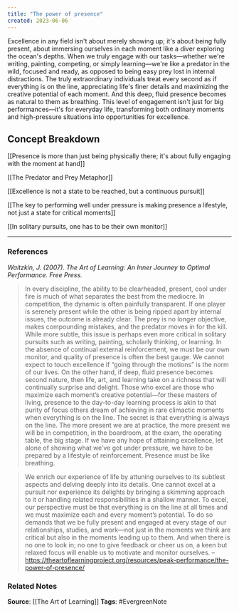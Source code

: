 ```yaml
---
title: "The power of presence"
created: 2023-06-06
---
```


Excellence in any field isn't about merely showing up; it's about being fully present, about immersing ourselves in each moment like a diver exploring the ocean's depths. When we truly engage with our tasks—whether we're writing, painting, competing, or simply learning—we're like a predator in the wild, focused and ready, as opposed to being easy prey lost in internal distractions. The truly extraordinary individuals treat every second as if everything is on the line, appreciating life's finer details and maximizing the creative potential of each moment. And this deep, fluid presence becomes as natural to them as breathing. This level of engagement isn't just for big performances—it's for everyday life, transforming both ordinary moments and high-pressure situations into opportunities for excellence.

## Concept Breakdown

[[Presence is more than just being physically there; it's about fully engaging with the moment at hand]]

[[The Predator and Prey Metaphor]]

[[Excellence is not a state to be reached, but a continuous pursuit]]

[[The key to performing well under pressure is making presence a lifestyle, not just a state for critical moments]]

[[In solitary pursuits, one has to be their own monitor]]

---
### References

*Waitzkin, J. (2007). The Art of Learning: An Inner Journey to Optimal Performance. Free Press.*

> In every discipline, the ability to be clearheaded, present, cool under fire is much of what separates the best from the mediocre. In competition, the dynamic is often painfully transparent. If one player is serenely present while the other is being ripped apart by internal issues, the outcome is already clear. The prey is no longer objective, makes compounding mistakes, and the predator moves in for the kill. While more subtle, this issue is perhaps even more critical in solitary pursuits such as writing, painting, scholarly thinking, or learning. In the absence of continual external reinforcement, we must be our own monitor, and quality of presence is often the best gauge. We cannot expect to touch excellence if “going through the motions” is the norm of our lives. On the other hand, if deep, fluid presence becomes second nature, then life, art, and learning take on a richness that will continually surprise and delight. Those who excel are those who maximize each moment’s creative potential—for these masters of living, presence to the day-to-day learning process is akin to that purity of focus others dream of achieving in rare climactic moments when everything is on the line. The secret is that everything is always on the line. The more present we are at practice, the more present we will be in competition, in the boardroom, at the exam, the operating table, the big stage. If we have any hope of attaining excellence, let alone of showing what we’ve got under pressure, we have to be prepared by a lifestyle of reinforcement. Presence must be like breathing.

> We enrich our experience of life by attuning ourselves to its subtlest aspects and delving deeply into its details. One cannot excel at a pursuit nor experience its delights by bringing a skimming approach to it or handling related responsibilities in a shallow manner. To excel, our perspective must be that everything is on the line at all times and we must maximize each and every moment’s potential. To do so demands that we be fully present and engaged at every stage of our relationships, studies, and work—not just in the moments we think are critical but also in the moments leading up to them. And when there is no one to look in; no one to give feedback or cheer us on, a keen but relaxed focus will enable us to motivate and monitor ourselves. – https://theartoflearningproject.org/resources/peak-performance/the-power-of-presence/

### Related Notes
**Source**: [[The Art of Learning]]
**Tags**: #EvergreenNote

